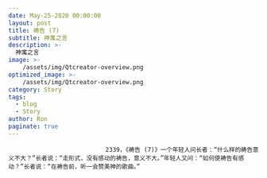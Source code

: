 ```yaml
---
date: May-25-2020 00:00:00
layout: post
title: 祷告 (7)
subtitle: 神寓之言
description: >-
  神寓之言
image: >-
    /assets/img/Qtcreator-overview.png
optimized_image: >-
    /assets/img/Qtcreator-overview.png
category: Story
tags:
  - blog
  - Story
author: Ron
paginate: true
---
```


							　　2339，《祷告 (7)》一个年轻人问长者：“什么样的祷告意义不大？”长者说：“走形式，没有感动的祷告，意义不大。”年轻人又问：“如何使祷告有感动？”长者说：“在祷告前，听一会赞美神的歌曲。”
							
							
						